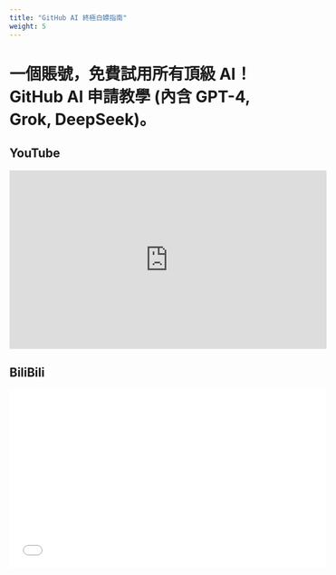 ```yaml
---  
title: "GitHub AI 終極白嫖指南"  
weight: 5
---  
```

# 一個賬號，免費試用所有頂級 AI！ GitHub AI 申請教學 (內含 GPT-4, Grok, DeepSeek)。
## YouTube
<iframe width="560" height="315" src="https://www.youtube.com/embed/3EouR1ook28?si=l7d-Xoyi31vnWK76" title="YouTube video player" frameborder="0" allow="accelerometer; autoplay; clipboard-write; encrypted-media; gyroscope; picture-in-picture; web-share" referrerpolicy="strict-origin-when-cross-origin" allowfullscreen></iframe>

## BiliBili
<iframe width="560" height="315" src="//player.bilibili.com/player.html?isOutside=true&aid=115067962003305&bvid=BV13hYdzLE1d&cid=31857116166&p=1" scrolling="no" border="0" frameborder="no" framespacing="0" allowfullscreen="true"></iframe>